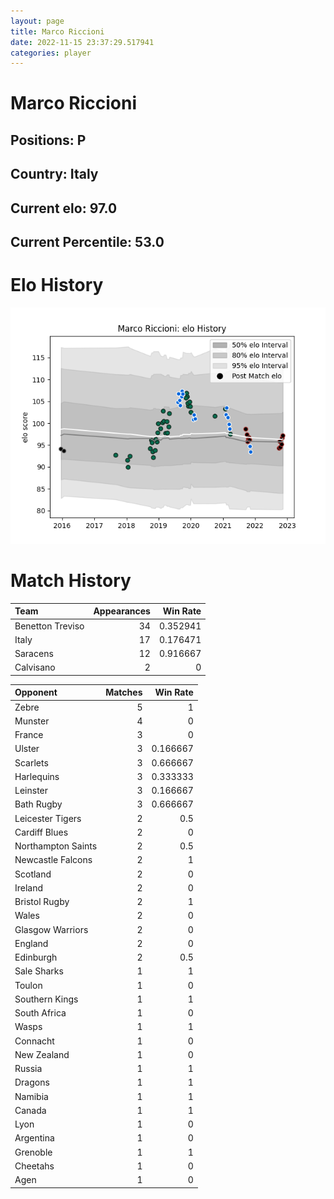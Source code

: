 ```yaml
---  
layout: page  
title: Marco Riccioni  
date: 2022-11-15 23:37:29.517941  
categories: player  
---
```

# Marco Riccioni

## Positions: P

## Country: Italy

## Current elo: 97.0

## Current Percentile: 53.0

# Elo History


![elo history](history_MarcoRiccioni.png)
# Match History


| Team             |   Appearances |   Win Rate |
|:-----------------|--------------:|-----------:|
| Benetton Treviso |            34 |   0.352941 |
| Italy            |            17 |   0.176471 |
| Saracens         |            12 |   0.916667 |
| Calvisano        |             2 |   0        |

| Opponent           |   Matches |   Win Rate |
|:-------------------|----------:|-----------:|
| Zebre              |         5 |   1        |
| Munster            |         4 |   0        |
| France             |         3 |   0        |
| Ulster             |         3 |   0.166667 |
| Scarlets           |         3 |   0.666667 |
| Harlequins         |         3 |   0.333333 |
| Leinster           |         3 |   0.166667 |
| Bath Rugby         |         3 |   0.666667 |
| Leicester Tigers   |         2 |   0.5      |
| Cardiff Blues      |         2 |   0        |
| Northampton Saints |         2 |   0.5      |
| Newcastle Falcons  |         2 |   1        |
| Scotland           |         2 |   0        |
| Ireland            |         2 |   0        |
| Bristol Rugby      |         2 |   1        |
| Wales              |         2 |   0        |
| Glasgow Warriors   |         2 |   0        |
| England            |         2 |   0        |
| Edinburgh          |         2 |   0.5      |
| Sale Sharks        |         1 |   1        |
| Toulon             |         1 |   0        |
| Southern Kings     |         1 |   1        |
| South Africa       |         1 |   0        |
| Wasps              |         1 |   1        |
| Connacht           |         1 |   0        |
| New Zealand        |         1 |   0        |
| Russia             |         1 |   1        |
| Dragons            |         1 |   1        |
| Namibia            |         1 |   1        |
| Canada             |         1 |   1        |
| Lyon               |         1 |   0        |
| Argentina          |         1 |   0        |
| Grenoble           |         1 |   1        |
| Cheetahs           |         1 |   0        |
| Agen               |         1 |   0        |